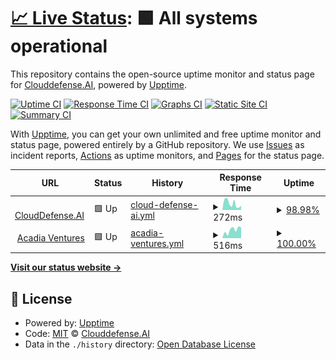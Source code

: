 # [📈 Live Status](https://Clouddefense.AI.github.io/upptime): <!--live status--> **🟩 All systems operational**

This repository contains the open-source uptime monitor and status page for [Clouddefense.AI](https://Clouddefense.AI.github.io/upptime), powered by [Upptime](https://github.com/upptime/upptime).

[![Uptime CI](https://github.com/Clouddefense.AI/upptime/workflows/Uptime%20CI/badge.svg)](https://github.com/Clouddefense.AI/upptime/actions?query=workflow%3A%22Uptime+CI%22)
[![Response Time CI](https://github.com/Clouddefense.AI/upptime/workflows/Response%20Time%20CI/badge.svg)](https://github.com/Clouddefense.AI/upptime/actions?query=workflow%3A%22Response+Time+CI%22)
[![Graphs CI](https://github.com/Clouddefense.AI/upptime/workflows/Graphs%20CI/badge.svg)](https://github.com/Clouddefense.AI/upptime/actions?query=workflow%3A%22Graphs+CI%22)
[![Static Site CI](https://github.com/Clouddefense.AI/upptime/workflows/Static%20Site%20CI/badge.svg)](https://github.com/Clouddefense.AI/upptime/actions?query=workflow%3A%22Static+Site+CI%22)
[![Summary CI](https://github.com/Clouddefense.AI/upptime/workflows/Summary%20CI/badge.svg)](https://github.com/Clouddefense.AI/upptime/actions?query=workflow%3A%22Summary+CI%22)

With [Upptime](https://upptime.js.org), you can get your own unlimited and free uptime monitor and status page, powered entirely by a GitHub repository. We use [Issues](https://github.com/Clouddefense.AI/upptime/issues) as incident reports, [Actions](https://github.com/Clouddefense.AI/upptime/actions) as uptime monitors, and [Pages](https://Clouddefense.AI.github.io/upptime) for the status page.

<!--start: status pages-->
<!-- This summary is generated by Upptime (https://github.com/upptime/upptime) -->
<!-- Do not edit this manually, your changes will be overwritten -->
<!-- prettier-ignore -->
| URL | Status | History | Response Time | Uptime |
| --- | ------ | ------- | ------------- | ------ |
| <img alt="" src="https://icons.duckduckgo.com/ip3/www.clouddefense.ai.ico" height="13"> [CloudDefense.AI](https://www.clouddefense.ai) | 🟩 Up | [cloud-defense-ai.yml](https://github.com/CloudDefenseAI/upptime/commits/HEAD/history/cloud-defense-ai.yml) | <details><summary><img alt="Response time graph" src="./graphs/cloud-defense-ai/response-time-week.png" height="20"> 272ms</summary><br><a href="https://upptime.clouddefenseai.com/history/cloud-defense-ai"><img alt="Response time 350" src="https://img.shields.io/endpoint?url=https%3A%2F%2Fraw.githubusercontent.com%2FCloudDefenseAI%2Fupptime%2FHEAD%2Fapi%2Fcloud-defense-ai%2Fresponse-time.json"></a><br><a href="https://upptime.clouddefenseai.com/history/cloud-defense-ai"><img alt="24-hour response time 143" src="https://img.shields.io/endpoint?url=https%3A%2F%2Fraw.githubusercontent.com%2FCloudDefenseAI%2Fupptime%2FHEAD%2Fapi%2Fcloud-defense-ai%2Fresponse-time-day.json"></a><br><a href="https://upptime.clouddefenseai.com/history/cloud-defense-ai"><img alt="7-day response time 272" src="https://img.shields.io/endpoint?url=https%3A%2F%2Fraw.githubusercontent.com%2FCloudDefenseAI%2Fupptime%2FHEAD%2Fapi%2Fcloud-defense-ai%2Fresponse-time-week.json"></a><br><a href="https://upptime.clouddefenseai.com/history/cloud-defense-ai"><img alt="30-day response time 355" src="https://img.shields.io/endpoint?url=https%3A%2F%2Fraw.githubusercontent.com%2FCloudDefenseAI%2Fupptime%2FHEAD%2Fapi%2Fcloud-defense-ai%2Fresponse-time-month.json"></a><br><a href="https://upptime.clouddefenseai.com/history/cloud-defense-ai"><img alt="1-year response time 350" src="https://img.shields.io/endpoint?url=https%3A%2F%2Fraw.githubusercontent.com%2FCloudDefenseAI%2Fupptime%2FHEAD%2Fapi%2Fcloud-defense-ai%2Fresponse-time-year.json"></a></details> | <details><summary><a href="https://upptime.clouddefenseai.com/history/cloud-defense-ai">98.98%</a></summary><a href="https://upptime.clouddefenseai.com/history/cloud-defense-ai"><img alt="All-time uptime 99.77%" src="https://img.shields.io/endpoint?url=https%3A%2F%2Fraw.githubusercontent.com%2FCloudDefenseAI%2Fupptime%2FHEAD%2Fapi%2Fcloud-defense-ai%2Fuptime.json"></a><br><a href="https://upptime.clouddefenseai.com/history/cloud-defense-ai"><img alt="24-hour uptime 95.34%" src="https://img.shields.io/endpoint?url=https%3A%2F%2Fraw.githubusercontent.com%2FCloudDefenseAI%2Fupptime%2FHEAD%2Fapi%2Fcloud-defense-ai%2Fuptime-day.json"></a><br><a href="https://upptime.clouddefenseai.com/history/cloud-defense-ai"><img alt="7-day uptime 98.98%" src="https://img.shields.io/endpoint?url=https%3A%2F%2Fraw.githubusercontent.com%2FCloudDefenseAI%2Fupptime%2FHEAD%2Fapi%2Fcloud-defense-ai%2Fuptime-week.json"></a><br><a href="https://upptime.clouddefenseai.com/history/cloud-defense-ai"><img alt="30-day uptime 99.77%" src="https://img.shields.io/endpoint?url=https%3A%2F%2Fraw.githubusercontent.com%2FCloudDefenseAI%2Fupptime%2FHEAD%2Fapi%2Fcloud-defense-ai%2Fuptime-month.json"></a><br><a href="https://upptime.clouddefenseai.com/history/cloud-defense-ai"><img alt="1-year uptime 99.77%" src="https://img.shields.io/endpoint?url=https%3A%2F%2Fraw.githubusercontent.com%2FCloudDefenseAI%2Fupptime%2FHEAD%2Fapi%2Fcloud-defense-ai%2Fuptime-year.json"></a></details>
| <img alt="" src="https://icons.duckduckgo.com/ip3/acadia.ventures.ico" height="13"> [Acadia Ventures](https://acadia.ventures) | 🟩 Up | [acadia-ventures.yml](https://github.com/CloudDefenseAI/upptime/commits/HEAD/history/acadia-ventures.yml) | <details><summary><img alt="Response time graph" src="./graphs/acadia-ventures/response-time-week.png" height="20"> 516ms</summary><br><a href="https://upptime.clouddefenseai.com/history/acadia-ventures"><img alt="Response time 491" src="https://img.shields.io/endpoint?url=https%3A%2F%2Fraw.githubusercontent.com%2FCloudDefenseAI%2Fupptime%2FHEAD%2Fapi%2Facadia-ventures%2Fresponse-time.json"></a><br><a href="https://upptime.clouddefenseai.com/history/acadia-ventures"><img alt="24-hour response time 678" src="https://img.shields.io/endpoint?url=https%3A%2F%2Fraw.githubusercontent.com%2FCloudDefenseAI%2Fupptime%2FHEAD%2Fapi%2Facadia-ventures%2Fresponse-time-day.json"></a><br><a href="https://upptime.clouddefenseai.com/history/acadia-ventures"><img alt="7-day response time 516" src="https://img.shields.io/endpoint?url=https%3A%2F%2Fraw.githubusercontent.com%2FCloudDefenseAI%2Fupptime%2FHEAD%2Fapi%2Facadia-ventures%2Fresponse-time-week.json"></a><br><a href="https://upptime.clouddefenseai.com/history/acadia-ventures"><img alt="30-day response time 554" src="https://img.shields.io/endpoint?url=https%3A%2F%2Fraw.githubusercontent.com%2FCloudDefenseAI%2Fupptime%2FHEAD%2Fapi%2Facadia-ventures%2Fresponse-time-month.json"></a><br><a href="https://upptime.clouddefenseai.com/history/acadia-ventures"><img alt="1-year response time 491" src="https://img.shields.io/endpoint?url=https%3A%2F%2Fraw.githubusercontent.com%2FCloudDefenseAI%2Fupptime%2FHEAD%2Fapi%2Facadia-ventures%2Fresponse-time-year.json"></a></details> | <details><summary><a href="https://upptime.clouddefenseai.com/history/acadia-ventures">100.00%</a></summary><a href="https://upptime.clouddefenseai.com/history/acadia-ventures"><img alt="All-time uptime 100.00%" src="https://img.shields.io/endpoint?url=https%3A%2F%2Fraw.githubusercontent.com%2FCloudDefenseAI%2Fupptime%2FHEAD%2Fapi%2Facadia-ventures%2Fuptime.json"></a><br><a href="https://upptime.clouddefenseai.com/history/acadia-ventures"><img alt="24-hour uptime 100.00%" src="https://img.shields.io/endpoint?url=https%3A%2F%2Fraw.githubusercontent.com%2FCloudDefenseAI%2Fupptime%2FHEAD%2Fapi%2Facadia-ventures%2Fuptime-day.json"></a><br><a href="https://upptime.clouddefenseai.com/history/acadia-ventures"><img alt="7-day uptime 100.00%" src="https://img.shields.io/endpoint?url=https%3A%2F%2Fraw.githubusercontent.com%2FCloudDefenseAI%2Fupptime%2FHEAD%2Fapi%2Facadia-ventures%2Fuptime-week.json"></a><br><a href="https://upptime.clouddefenseai.com/history/acadia-ventures"><img alt="30-day uptime 100.00%" src="https://img.shields.io/endpoint?url=https%3A%2F%2Fraw.githubusercontent.com%2FCloudDefenseAI%2Fupptime%2FHEAD%2Fapi%2Facadia-ventures%2Fuptime-month.json"></a><br><a href="https://upptime.clouddefenseai.com/history/acadia-ventures"><img alt="1-year uptime 100.00%" src="https://img.shields.io/endpoint?url=https%3A%2F%2Fraw.githubusercontent.com%2FCloudDefenseAI%2Fupptime%2FHEAD%2Fapi%2Facadia-ventures%2Fuptime-year.json"></a></details>

<!--end: status pages-->

[**Visit our status website →**](https://ClouddefenseAI.github.io/upptime)

## 📄 License

- Powered by: [Upptime](https://github.com/upptime/upptime)
- Code: [MIT](./LICENSE) © [Clouddefense.AI](https://Clouddefense.AI.github.io/upptime)
- Data in the `./history` directory: [Open Database License](https://opendatacommons.org/licenses/odbl/1-0/)
